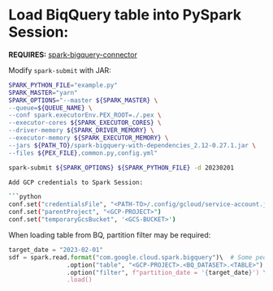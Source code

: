 # Load BiqQuery table into PySpark Session:

**REQUIRES:** [spark-bigquery-connector](https://github.com/GoogleCloudDataproc/spark-bigquery-connector)

Modify `spark-submit` with JAR:

```bash
SPARK_PYTHON_FILE="example.py"
SPARK_MASTER="yarn"
SPARK_OPTIONS="--master ${SPARK_MASTER} \
--queue=${QUEUE_NAME} \
--conf spark.executorEnv.PEX_ROOT=./.pex \
--executor-cores ${SPARK_EXECUTOR_CORES} \
--driver-memory ${SPARK_DRIVER_MEMORY} \
--executor-memory ${SPARK_EXECUTOR_MEMORY} \
--jars ${PATH_TO}/spark-bigquery-with-dependencies_2.12-0.27.1.jar \
--files ${PEX_FILE},common.py,config.yml"

spark-submit ${SPARK_OPTIONS} ${SPARK_PYTHON_FILE} -d 20230201

Add GCP credentials to Spark Session:

```python
conf.set("credentialsFile", "<PATH-TO>/.config/gcloud/service-account.json")
conf.set("parentProject", "<GCP-PROJECT>")
conf.set("temporaryGcsBucket", '<GCS-BUCKET>')
```

When loading table from BQ, partition filter may be required:

```python
target_date = "2023-02-01"
sdf = spark.read.format("com.google.cloud.spark.bigquery")\  # Some people have found `bigquery` to be sufficient for this parameter.
                .option("table", "<GCP-PROJECT>.<BQ_DATASET>.<TABLE>") \
                .option("filter", f"partition_date = '{target_date}') \
                .load()
```
